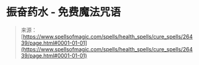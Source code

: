 <!--yml

category: 未分类

date: 2024-06-12 19:14:24

-->

# 振奋药水 - 免费魔法咒语

> 来源：[https://www.spellsofmagic.com/spells/health_spells/cure_spells/26439/page.html#0001-01-01](https://www.spellsofmagic.com/spells/health_spells/cure_spells/26439/page.html#0001-01-01)
